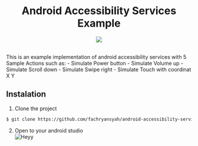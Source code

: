<h1 align="center">Android Accessibility Services Example</h1>
<p align="center">
  <img src="https://github.com/fachryansyah/android-accessibility-services-example/blob/master/demo.gif" />
</p><br>
This is an example implementation of android accessibility services with 5 Sample Actions such as: 
- Simulate Power button
- Simulate Volume up
- Simulate Scroll down
- Simulate Swipe right
- Simulate Touch with coordinat X Y

## Instalation
1. Clone the project
```bash
$ git clone https://github.com/fachryansyah/android-accessibility-services-example
```
2. Open to your android studio<br>
![Heyy](https://media.giphy.com/media/vFKqnCdLPNOKc/giphy.gif)

